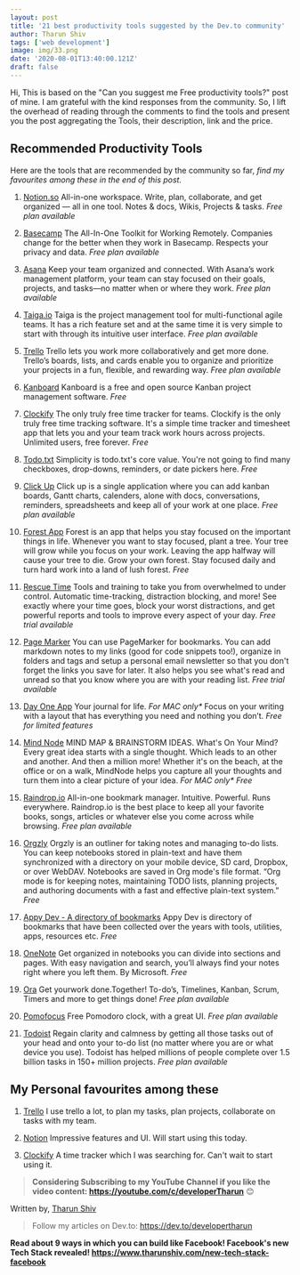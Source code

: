 ```yaml
---
layout: post
title: '21 best productivity tools suggested by the Dev.to community'
author: Tharun Shiv
tags: ['web development']
image: img/33.png
date: '2020-08-01T13:40:00.121Z'
draft: false
---
```


Hi,
This is based on the "Can you suggest me Free productivity tools?" post of mine. I am grateful with the kind responses from the community. So, I lift the overhead of reading through the comments to find the tools and present you the post aggregating the Tools, their description, link and the price.

## Recommended Productivity Tools

Here are the tools that are recommended by the community so far, _find my favourites among these in the end of this post._

1. [Notion.so](https://notion.so)
   All-in-one workspace. Write, plan, collaborate, and get organized — all in one tool. Notes & docs, Wikis, Projects & tasks.
   _Free plan available_

2. [Basecamp](https://basecamp.com)
   The All-In-One Toolkit for Working Remotely. Companies change for the better when they work in Basecamp. Respects your privacy and data.
   _Free plan available_

3. [Asana](https://asana.com)
   Keep your team organized and connected. With Asana’s work management platform, your team can stay focused on their goals, projects, and tasks—no matter when or where they work.
   _Free plan available_

4. [Taiga.io](https://taiga.io)
   Taiga is the project management tool for multi-functional agile teams. It has a rich feature set and at the same time it is very simple to start with through its intuitive user interface.
   _Free plan available_

5. [Trello](https://trello.com)
   Trello lets you work more collaboratively and get more done. Trello’s boards, lists, and cards enable you to organize and prioritize your projects in a fun, flexible, and rewarding way.
   _Free plan available_

6. [Kanboard](https://kanboard.org)
   Kanboard is a free and open source Kanban project management software.
   _Free_

7. [Clockify](https://clockify.me)
   The only truly free time tracker for teams. Clockify is the only truly free time tracking software. It's a simple time tracker and timesheet app that lets you and your team track work hours across projects. Unlimited users, free forever.
   _Free_

8. [Todo.txt](https://todotxt.org)
   Simplicity is todo.txt's core value. You're not going to find many checkboxes, drop-downs, reminders, or date pickers here.
   _Free_

9. [Click Up](https://clickup.com)
   Click up is a single application where you can add kanban boards, Gantt charts, calenders, alone with docs, conversations, reminders, spreadsheets and keep all of your work at one place.
   _Free plan available_

10. [Forest App](https://www.forestapp.cc)
    Forest is an app that helps you stay focused on the important things in life. Whenever you want to stay focused, plant a tree. Your tree will grow while you focus on your work. Leaving the app halfway will cause your tree to die. Grow your own forest. Stay focused daily and turn hard work into a land of lush forest.
    _Free_

11. [Rescue Time](https://www.rescuetime.com/)
    Tools and training to take you from overwhelmed to under control. Automatic time-tracking, distraction blocking, and more! See exactly where your time goes, block your worst distractions, and get powerful reports and tools to improve every aspect of your day.
    _Free trial available_

12. [Page Marker](https://pagemarker.io/?ref=thepracticaldev)
    You can use PageMarker for bookmarks. You can add markdown notes to my links (good for code snippets too!), organize in folders and tags and setup a personal email newsletter so that you don't forget the links you save for later. It also helps you see what's read and unread so that you know where you are with your reading list.
    _Free trial available_

13. [Day One App](https://dayoneapp.com/)
    Your journal for life. _For MAC only\*_ Focus on your writing with a layout that has everything you need and nothing you don’t.
    _Free for limited features_

14. [Mind Node](https://mindnode.com/)
    MIND MAP & BRAINSTORM IDEAS. What's On Your Mind? Every great idea starts with a single thought. Which leads to an other and another. And then a million more! Whether it's on the beach, at the office or on a walk, MindNode helps you capture all your thoughts and turn them into a clear picture of your idea. _For MAC only\*_
    _Free_

15. [Raindrop.io](https://raindrop.io)
    All-in-one bookmark manager. Intuitive. Powerful. Runs everywhere. Raindrop.io is the best place to keep all your favorite books, songs, articles or whatever else you come across while browsing.
    _Free plan available_

16. [Orgzly](https://play.google.com/store/apps/details?id=com.orgzly&hl=en_IN)
    Orgzly is an outliner for taking notes and managing to-do lists. You can keep notebooks stored in plain-text and have them synchronized with a directory on your mobile device, SD card, Dropbox, or over WebDAV. Notebooks are saved in Org mode's file format. “Org mode is for keeping notes, maintaining TODO lists, planning projects, and authoring documents with a fast and effective plain-text system.”
    _Free_

17. [Appy Dev - A directory of bookmarks](https://appy-dev.netlify.app/)
    Appy Dev is directory of bookmarks that have been collected over the years with tools, utilities, apps, resources etc.
    _Free_

18. [OneNote](https://www.microsoft.com/en-in/microsoft-365/onenote/digital-note-taking-app?rtc=1)
    Get organized in notebooks you can divide into sections and pages. With easy navigation and search, you’ll always find your notes right where you left them. By Microsoft.
    _Free_

19. [Ora](https://ora.pm)
    Get yourwork done.Together! To-do’s, Timelines, Kanban, Scrum, Timers and more to get things done!
    _Free plan available_

20. [Pomofocus](https://pomofocus.io/)
    Free Pomodoro clock, with a great UI.
    _Free plan available_

21. [Todoist](https://todoist.com/)
    Regain clarity and calmness by getting all those tasks out of your head and onto your to-do list (no matter where you are or what device you use). Todoist has helped millions of people complete over 1.5 billion tasks in 150+ million projects.
    _Free plan available_

## My Personal favourites among these

1. [Trello](https://trello.com)
   I use trello a lot, to plan my tasks, plan projects, collaborate on tasks with my team.

2. [Notion](https://notion.so)
   Impressive features and UI. Will start using this today.

3. [Clockify](https://clockify.me)
   A time tracker which I was searching for. Can't wait to start using it.

> **Considering Subscribing to my YouTube Channel if you like the video content: https://youtube.com/c/developerTharun** 😊

Written by,
<a href="https://www.tharunshiv.com/about">Tharun Shiv</a>

> Follow my articles on Dev.to: https://dev.to/developertharun

**Read about 9 ways in which you can build like Facebook! Facebook's new Tech Stack revealed!
https://www.tharunshiv.com/new-tech-stack-facebook**
